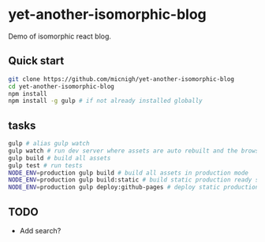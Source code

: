 # yet-another-isomorphic-blog

Demo of isomorphic react blog.

## Quick start

```bash
git clone https://github.com/micnigh/yet-another-isomorphic-blog
cd yet-another-isomorphic-blog
npm install
npm install -g gulp # if not already installed globally

```

## tasks

```bash
gulp # alias gulp watch
gulp watch # run dev server where assets are auto rebuilt and the browser is reloaded once build is complete
gulp build # build all assets
gulp test # run tests
NODE_ENV=production gulp build # build all assets in production mode
NODE_ENV=production gulp build:static # build static production ready site
NODE_ENV=production gulp deploy:github-pages # deploy static production site to gh-pages

```

## TODO

- Add search?
